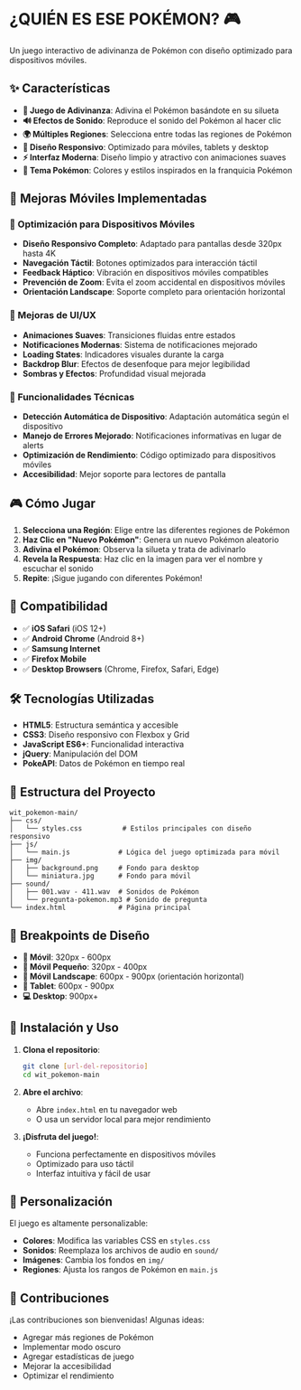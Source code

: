 # ¿QUIÉN ES ESE POKÉMON? 🎮

Un juego interactivo de adivinanza de Pokémon con diseño optimizado para dispositivos móviles.

## ✨ Características

- **🎯 Juego de Adivinanza**: Adivina el Pokémon basándote en su silueta
- **🔊 Efectos de Sonido**: Reproduce el sonido del Pokémon al hacer clic
- **🌍 Múltiples Regiones**: Selecciona entre todas las regiones de Pokémon
- **📱 Diseño Responsivo**: Optimizado para móviles, tablets y desktop
- **⚡ Interfaz Moderna**: Diseño limpio y atractivo con animaciones suaves
- **🎨 Tema Pokémon**: Colores y estilos inspirados en la franquicia Pokémon

## 🚀 Mejoras Móviles Implementadas

### 📱 Optimización para Dispositivos Móviles

- **Diseño Responsivo Completo**: Adaptado para pantallas desde 320px hasta 4K
- **Navegación Táctil**: Botones optimizados para interacción táctil
- **Feedback Háptico**: Vibración en dispositivos móviles compatibles
- **Prevención de Zoom**: Evita el zoom accidental en dispositivos móviles
- **Orientación Landscape**: Soporte completo para orientación horizontal

### 🎨 Mejoras de UI/UX

- **Animaciones Suaves**: Transiciones fluidas entre estados
- **Notificaciones Modernas**: Sistema de notificaciones mejorado
- **Loading States**: Indicadores visuales durante la carga
- **Backdrop Blur**: Efectos de desenfoque para mejor legibilidad
- **Sombras y Efectos**: Profundidad visual mejorada

### 🔧 Funcionalidades Técnicas

- **Detección Automática de Dispositivo**: Adaptación automática según el dispositivo
- **Manejo de Errores Mejorado**: Notificaciones informativas en lugar de alerts
- **Optimización de Rendimiento**: Código optimizado para dispositivos móviles
- **Accesibilidad**: Mejor soporte para lectores de pantalla

## 🎮 Cómo Jugar

1. **Selecciona una Región**: Elige entre las diferentes regiones de Pokémon
2. **Haz Clic en "Nuevo Pokémon"**: Genera un nuevo Pokémon aleatorio
3. **Adivina el Pokémon**: Observa la silueta y trata de adivinarlo
4. **Revela la Respuesta**: Haz clic en la imagen para ver el nombre y escuchar el sonido
5. **Repite**: ¡Sigue jugando con diferentes Pokémon!

## 📱 Compatibilidad

- ✅ **iOS Safari** (iOS 12+)
- ✅ **Android Chrome** (Android 8+)
- ✅ **Samsung Internet**
- ✅ **Firefox Mobile**
- ✅ **Desktop Browsers** (Chrome, Firefox, Safari, Edge)

## 🛠️ Tecnologías Utilizadas

- **HTML5**: Estructura semántica y accesible
- **CSS3**: Diseño responsivo con Flexbox y Grid
- **JavaScript ES6+**: Funcionalidad interactiva
- **jQuery**: Manipulación del DOM
- **PokeAPI**: Datos de Pokémon en tiempo real

## 📁 Estructura del Proyecto

```
wit_pokemon-main/
├── css/
│   └── styles.css          # Estilos principales con diseño responsivo
├── js/
│   └── main.js            # Lógica del juego optimizada para móvil
├── img/
│   ├── background.png     # Fondo para desktop
│   └── miniatura.jpg      # Fondo para móvil
├── sound/
│   ├── 001.wav - 411.wav  # Sonidos de Pokémon
│   └── pregunta-pokemon.mp3 # Sonido de pregunta
└── index.html             # Página principal
```

## 🎯 Breakpoints de Diseño

- **📱 Móvil**: 320px - 600px
- **📱 Móvil Pequeño**: 320px - 400px
- **📱 Móvil Landscape**: 600px - 900px (orientación horizontal)
- **📱 Tablet**: 600px - 900px
- **💻 Desktop**: 900px+

## 🚀 Instalación y Uso

1. **Clona el repositorio**:

   ```bash
   git clone [url-del-repositorio]
   cd wit_pokemon-main
   ```

2. **Abre el archivo**:

   - Abre `index.html` en tu navegador web
   - O usa un servidor local para mejor rendimiento

3. **¡Disfruta del juego!**:
   - Funciona perfectamente en dispositivos móviles
   - Optimizado para uso táctil
   - Interfaz intuitiva y fácil de usar

## 🎨 Personalización

El juego es altamente personalizable:

- **Colores**: Modifica las variables CSS en `styles.css`
- **Sonidos**: Reemplaza los archivos de audio en `sound/`
- **Imágenes**: Cambia los fondos en `img/`
- **Regiones**: Ajusta los rangos de Pokémon en `main.js`

## 🤝 Contribuciones

¡Las contribuciones son bienvenidas! Algunas ideas:

- Agregar más regiones de Pokémon
- Implementar modo oscuro
- Agregar estadísticas de juego
- Mejorar la accesibilidad
- Optimizar el rendimiento
